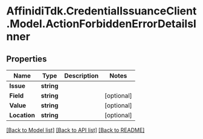 # AffinidiTdk.CredentialIssuanceClient.Model.ActionForbiddenErrorDetailsInner

## Properties

Name | Type | Description | Notes
------------ | ------------- | ------------- | -------------
**Issue** | **string** |  | 
**Field** | **string** |  | [optional] 
**Value** | **string** |  | [optional] 
**Location** | **string** |  | [optional] 

[[Back to Model list]](../README.md#documentation-for-models) [[Back to API list]](../README.md#documentation-for-api-endpoints) [[Back to README]](../README.md)

